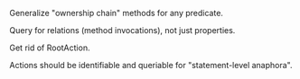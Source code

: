Generalize "ownership chain" methods for any predicate.

Query for relations (method invocations), not just properties.

Get rid of RootAction.

Actions should be identifiable and queriable for "statement-level anaphora".

